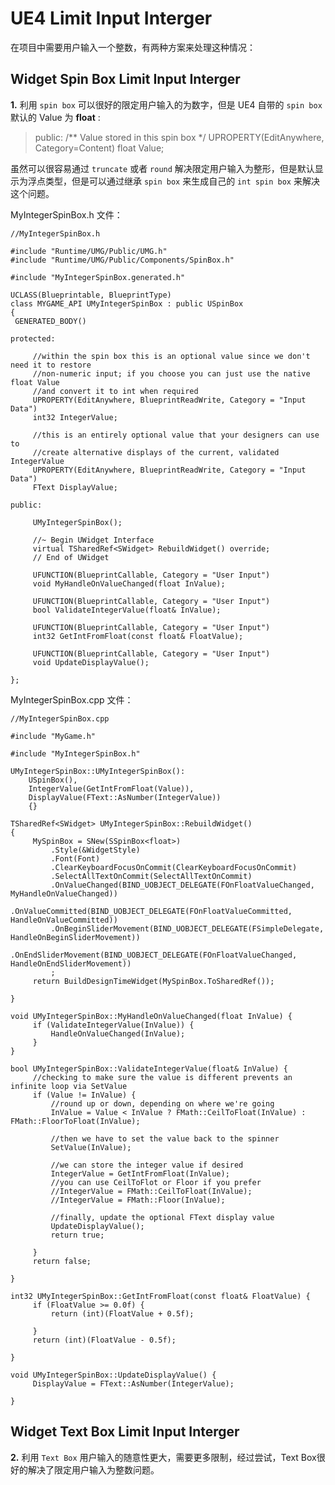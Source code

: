# UE4 Limit Input Interger

在项目中需要用户输入一个整数，有两种方案来处理这种情况： 
## Widget Spin Box Limit Input Interger 
**1.** 利用 `spin box` 可以很好的限定用户输入的为数字，但是 UE4 自带的 `spin box` 默认的 Value 为 **float** :  

> 	public:
> 	     /** Value stored in this spin box */
> 	     UPROPERTY(EditAnywhere, Category=Content)
> 	     float Value;

虽然可以很容易通过 `truncate` 或者 `round` 解决限定用户输入为整形，但是默认显示为浮点类型，但是可以通过继承 `spin box` 来生成自己的 `int spin box` 来解决这个问题。  

MyIntegerSpinBox.h 文件：
		
	//MyIntegerSpinBox.h
     
 	#include "Runtime/UMG/Public/UMG.h"
 	#include "Runtime/UMG/Public/Components/SpinBox.h"
     
 	#include "MyIntegerSpinBox.generated.h"
     
 	UCLASS(Blueprintable, BlueprintType)
 	class MYGAME_API UMyIntegerSpinBox : public USpinBox
	{
     GENERATED_BODY()
 
 	protected:
 
	     //within the spin box this is an optional value since we don't need it to restore
	     //non-numeric input; if you choose you can just use the native float Value
	     //and convert it to int when required
	     UPROPERTY(EditAnywhere, BlueprintReadWrite, Category = "Input Data")
	     int32 IntegerValue;
	 
	     //this is an entirely optional value that your designers can use to
	     //create alternative displays of the current, validated IntegerValue
	     UPROPERTY(EditAnywhere, BlueprintReadWrite, Category = "Input Data")
	     FText DisplayValue;
 
 	public:
 
	     UMyIntegerSpinBox();
	 
	     //~ Begin UWidget Interface
	     virtual TSharedRef<SWidget> RebuildWidget() override;
	     // End of UWidget
	 
	     UFUNCTION(BlueprintCallable, Category = "User Input")
	     void MyHandleOnValueChanged(float InValue);
	 
	     UFUNCTION(BlueprintCallable, Category = "User Input")
	     bool ValidateIntegerValue(float& InValue);
	 
	     UFUNCTION(BlueprintCallable, Category = "User Input")
	     int32 GetIntFromFloat(const float& FloatValue);
	 
	     UFUNCTION(BlueprintCallable, Category = "User Input")
	     void UpdateDisplayValue();
 
 	};

MyIntegerSpinBox.cpp 文件：
     
 	//MyIntegerSpinBox.cpp
 
 	#include "MyGame.h"
 
 	#include "MyIntegerSpinBox.h"
     
 	UMyIntegerSpinBox::UMyIntegerSpinBox():
		USpinBox(),
		IntegerValue(GetIntFromFloat(Value)),
	    DisplayValue(FText::AsNumber(IntegerValue))
	 	{}
 
 	TSharedRef<SWidget> UMyIntegerSpinBox::RebuildWidget()
 	{
	     MySpinBox = SNew(SSpinBox<float>)
	         .Style(&WidgetStyle)
	         .Font(Font)
	         .ClearKeyboardFocusOnCommit(ClearKeyboardFocusOnCommit)
	         .SelectAllTextOnCommit(SelectAllTextOnCommit)
	         .OnValueChanged(BIND_UOBJECT_DELEGATE(FOnFloatValueChanged, MyHandleOnValueChanged))
	         .OnValueCommitted(BIND_UOBJECT_DELEGATE(FOnFloatValueCommitted, HandleOnValueCommitted))
	         .OnBeginSliderMovement(BIND_UOBJECT_DELEGATE(FSimpleDelegate, HandleOnBeginSliderMovement))
	         .OnEndSliderMovement(BIND_UOBJECT_DELEGATE(FOnFloatValueChanged, HandleOnEndSliderMovement))
	         ;
	     return BuildDesignTimeWidget(MySpinBox.ToSharedRef());
 
 	}
 
 	void UMyIntegerSpinBox::MyHandleOnValueChanged(float InValue) {
	     if (ValidateIntegerValue(InValue)) {
	         HandleOnValueChanged(InValue);
	     }
	}
 
	bool UMyIntegerSpinBox::ValidateIntegerValue(float& InValue) {
	     //checking to make sure the value is different prevents an infinite loop via SetValue
	     if (Value != InValue) {
	         //round up or down, depending on where we're going
	         InValue = Value < InValue ? FMath::CeilToFloat(InValue) : FMath::FloorToFloat(InValue);
	 
	         //then we have to set the value back to the spinner
	         SetValue(InValue);
	 
	         //we can store the integer value if desired
	         IntegerValue = GetIntFromFloat(InValue);
	         //you can use CeilToFlot or Floor if you prefer
	         //IntegerValue = FMath::CeilToFloat(InValue);
	         //IntegerValue = FMath::Floor(InValue);
	 
	         //finally, update the optional FText display value
	         UpdateDisplayValue();
	         return true;
	 
	     }
	     return false;
	 
	}
 
	int32 UMyIntegerSpinBox::GetIntFromFloat(const float& FloatValue) {
	     if (FloatValue >= 0.0f) {
	         return (int)(FloatValue + 0.5f);
	 
	     }
	     return (int)(FloatValue - 0.5f);
	 
	}
	 
	void UMyIntegerSpinBox::UpdateDisplayValue() {
	     DisplayValue = FText::AsNumber(IntegerValue);
	 
	}

## Widget Text Box Limit Input Interger 
**2.** 利用 `Text Box` 用户输入的随意性更大，需要更多限制，经过尝试，Text Box很好的解决了限定用户输入为整数问题。